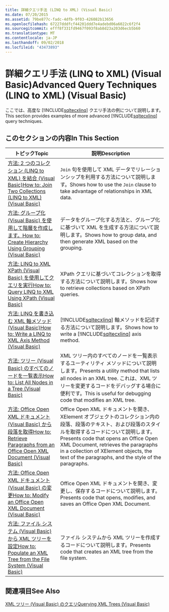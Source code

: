 ```yaml
---
title: 詳細クエリ手法 (LINQ to XML) (Visual Basic)
ms.date: 07/20/2015
ms.assetid: 79be877c-fadc-4dfb-9f03-426082b13656
ms.openlocfilehash: 67227dddfcf44201ddd7e4adebd06a6022c6f2f4
ms.sourcegitcommit: efff8f331fd9467f093f8ab8d23a203d6ecb5b60
ms.translationtype: MT
ms.contentlocale: ja-JP
ms.lasthandoff: 09/02/2018
ms.locfileid: "43473893"
---
```

# <a name="advanced-query-techniques-linq-to-xml-visual-basic"></a><span data-ttu-id="491e5-102">詳細クエリ手法 (LINQ to XML) (Visual Basic)</span><span class="sxs-lookup"><span data-stu-id="491e5-102">Advanced Query Techniques (LINQ to XML) (Visual Basic)</span></span>
<span data-ttu-id="491e5-103">ここでは、高度な [!INCLUDE[sqltecxlinq](~/includes/sqltecxlinq-md.md)] クエリ手法の例について説明します。</span><span class="sxs-lookup"><span data-stu-id="491e5-103">This section provides examples of more advanced [!INCLUDE[sqltecxlinq](~/includes/sqltecxlinq-md.md)] query techniques.</span></span>  
  
## <a name="in-this-section"></a><span data-ttu-id="491e5-104">このセクションの内容</span><span class="sxs-lookup"><span data-stu-id="491e5-104">In This Section</span></span>  
  
|<span data-ttu-id="491e5-105">トピック</span><span class="sxs-lookup"><span data-stu-id="491e5-105">Topic</span></span>|<span data-ttu-id="491e5-106">説明</span><span class="sxs-lookup"><span data-stu-id="491e5-106">Description</span></span>|  
|-----------|-----------------|  
|[<span data-ttu-id="491e5-107">方法: 2 つのコレクション (LINQ to XML) を結合 (Visual Basic)</span><span class="sxs-lookup"><span data-stu-id="491e5-107">How to: Join Two Collections (LINQ to XML) (Visual Basic)</span></span>](../../../../visual-basic/programming-guide/concepts/linq/how-to-join-two-collections-linq-to-xml.md)|<span data-ttu-id="491e5-108">`Join` 句を使用して XML データでリレーションシップを利用する方法について説明します。</span><span class="sxs-lookup"><span data-stu-id="491e5-108">Shows how to use the `Join` clause to take advantage of relationships in XML data.</span></span>|  
|[<span data-ttu-id="491e5-109">方法: グループ化 (Visual Basic) を使用して階層を作成します。</span><span class="sxs-lookup"><span data-stu-id="491e5-109">How to: Create Hierarchy Using Grouping (Visual Basic)</span></span>](../../../../visual-basic/programming-guide/concepts/linq/how-to-create-hierarchy-using-grouping.md)|<span data-ttu-id="491e5-110">データをグループ化する方法と、グループ化に基づいて XML を生成する方法について説明します。</span><span class="sxs-lookup"><span data-stu-id="491e5-110">Shows how to group data, and then generate XML based on the grouping.</span></span>|  
|[<span data-ttu-id="491e5-111">方法: LINQ to XML XPath (Visual Basic) を使用してクエリを実行</span><span class="sxs-lookup"><span data-stu-id="491e5-111">How to: Query LINQ to XML Using XPath (Visual Basic)</span></span>](../../../../visual-basic/programming-guide/concepts/linq/how-to-query-linq-to-xml-using-xpath.md)|<span data-ttu-id="491e5-112">XPath クエリに基づいてコレクションを取得する方法について説明します。</span><span class="sxs-lookup"><span data-stu-id="491e5-112">Shows how to retrieve collections based on XPath queries.</span></span>|  
|[<span data-ttu-id="491e5-113">方法: LINQ を書き込む XML 軸メソッド (Visual Basic)</span><span class="sxs-lookup"><span data-stu-id="491e5-113">How to: Write a LINQ to XML Axis Method (Visual Basic)</span></span>](../../../../visual-basic/programming-guide/concepts/linq/how-to-write-a-linq-to-xml-axis-method.md)|<span data-ttu-id="491e5-114">[!INCLUDE[sqltecxlinq](~/includes/sqltecxlinq-md.md)] 軸メソッドを記述する方法について説明します。</span><span class="sxs-lookup"><span data-stu-id="491e5-114">Shows how to write a [!INCLUDE[sqltecxlinq](~/includes/sqltecxlinq-md.md)] axis method.</span></span>|  
|[<span data-ttu-id="491e5-115">方法: ツリー (Visual Basic) のすべてのノードを一覧表示</span><span class="sxs-lookup"><span data-stu-id="491e5-115">How to: List All Nodes in a Tree (Visual Basic)</span></span>](../../../../visual-basic/programming-guide/concepts/linq/how-to-list-all-nodes-in-a-tree.md)|<span data-ttu-id="491e5-116">XML ツリー内のすべてのノードを一覧表示するユーティリティ メソッドについて説明します。</span><span class="sxs-lookup"><span data-stu-id="491e5-116">Presents a utility method that lists all nodes in an XML tree.</span></span> <span data-ttu-id="491e5-117">これは、XML ツリーを変更するコードをデバッグする場合に便利です。</span><span class="sxs-lookup"><span data-stu-id="491e5-117">This is useful for debugging code that modifies an XML tree.</span></span>|  
|[<span data-ttu-id="491e5-118">方法: Office Open XML ドキュメント (Visual Basic) から段落を取得</span><span class="sxs-lookup"><span data-stu-id="491e5-118">How to: Retrieve Paragraphs from an Office Open XML Document (Visual Basic)</span></span>](../../../../visual-basic/programming-guide/concepts/linq/how-to-retrieve-paragraphs-from-an-office-open-xml-document.md)|<span data-ttu-id="491e5-119">Office Open XML ドキュメントを開き、XElement オブジェクトのコレクション内の段落、段落のテキスト、および段落のスタイルを取得するコードについて説明します。</span><span class="sxs-lookup"><span data-stu-id="491e5-119">Presents code that opens an Office Open XML Document, retrieves the paragraphs in a collection of XElement objects, the text of the paragraphs, and the style of the paragraphs.</span></span>|  
|[<span data-ttu-id="491e5-120">方法: Office Open XML ドキュメント (Visual Basic) の変更</span><span class="sxs-lookup"><span data-stu-id="491e5-120">How to: Modify an Office Open XML Document (Visual Basic)</span></span>](../../../../visual-basic/programming-guide/concepts/linq/how-to-modify-an-office-open-xml-document.md)|<span data-ttu-id="491e5-121">Office Open XML ドキュメントを開き、変更し、保存するコードについて説明します。</span><span class="sxs-lookup"><span data-stu-id="491e5-121">Presents code that opens, modifies, and saves an Office Open XML Document.</span></span>|  
|[<span data-ttu-id="491e5-122">方法: ファイル システム (Visual Basic) から XML ツリーを設定</span><span class="sxs-lookup"><span data-stu-id="491e5-122">How to: Populate an XML Tree from the File System (Visual Basic)</span></span>](../../../../visual-basic/programming-guide/concepts/linq/how-to-populate-an-xml-tree-from-the-file-system.md)|<span data-ttu-id="491e5-123">ファイル システムから XML ツリーを作成するコードについて説明します。</span><span class="sxs-lookup"><span data-stu-id="491e5-123">Presents code that creates an XML tree from the file system.</span></span>|  
  
## <a name="see-also"></a><span data-ttu-id="491e5-124">関連項目</span><span class="sxs-lookup"><span data-stu-id="491e5-124">See Also</span></span>  
 [<span data-ttu-id="491e5-125">XML ツリー (Visual Basic) のクエリ</span><span class="sxs-lookup"><span data-stu-id="491e5-125">Querying XML Trees (Visual Basic)</span></span>](../../../../visual-basic/programming-guide/concepts/linq/querying-xml-trees.md)
